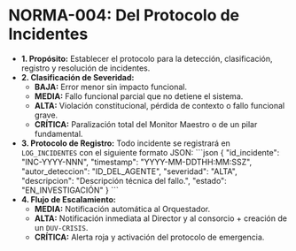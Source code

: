# NORMA-004: Del Protocolo de Incidentes

* **1. Propósito:** Establecer el protocolo para la detección, clasificación, registro y resolución de incidentes.
* **2. Clasificación de Severidad:**
    * **BAJA:** Error menor sin impacto funcional.
    * **MEDIA:** Fallo funcional parcial que no detiene el sistema.
    * **ALTA:** Violación constitucional, pérdida de contexto o fallo funcional grave.
    * **CRÍTICA:** Paralización total del Monitor Maestro o de un pilar fundamental.
* **3. Protocolo de Registro:** Todo incidente se registrará en `LOG_INCIDENTES` con el siguiente formato JSON:
    \`\`\`json
    {
      "id_incidente": "INC-YYYY-NNN",
      "timestamp": "YYYY-MM-DDTHH:MM:SSZ",
      "autor_deteccion": "ID_DEL_AGENTE",
      "severidad": "ALTA",
      "descripcion": "Descripción técnica del fallo.",
      "estado": "EN_INVESTIGACIÓN"
    }
    \`\`\`
* **4. Flujo de Escalamiento:**
    * **MEDIA:** Notificación automática al Orquestador.
    * **ALTA:** Notificación inmediata al Director y al consorcio + creación de un `DUV-CRISIS`.
    * **CRÍTICA:** Alerta roja y activación del protocolo de emergencia.

